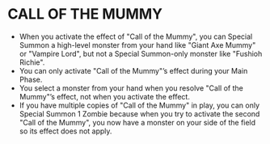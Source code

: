 
# CALL OF THE MUMMY

*   When you activate the effect of "Call of the Mummy", you can Special Summon a high-level monster from your hand like "Giant Axe Mummy" or "Vampire Lord", but not a Special Summon-only monster like "Fushioh Richie".
*   You can only activate "Call of the Mummy"’s effect during your Main Phase.
*   You select a monster from your hand when you resolve "Call of the Mummy"’s effect, not when you activate the effect.
*   If you have multiple copies of "Call of the Mummy" in play, you can only Special Summon 1 Zombie because when you try to activate the second "Call of the Mummy", you now have a monster on your side of the field so its effect does not apply.

  
